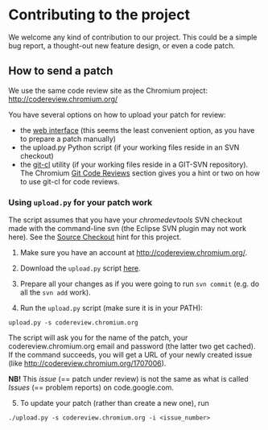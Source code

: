 # Contributing to the project #

We welcome any kind of contribution to our project. This could be a simple bug report, a thought-out new feature design, or even a code patch.

## How to send a patch ##

We use the same code review site as the Chromium project: http://codereview.chromium.org/

You have several options on how to upload your patch for review:
  * the [web interface](http://codereview.chromium.org/new) (this seems the least convenient option, as you have to prepare a patch manually)
  * the upload.py Python script (if your working files reside in an SVN checkout)
  * the [git-cl](http://neugierig.org/software/git/?r=git-cl) utility (if your working files reside in a GIT-SVN repository). The Chromium [Git Code Reviews](http://code.google.com/p/chromium/wiki/UsingGit#Code_Reviews) section gives you a hint or two on how to use git-cl for code reviews.

### Using `upload.py` for your patch work ###
The script assumes that you have your _chromedevtools_ SVN checkout made with the command-line svn (the Eclipse SVN plugin may not work here). See the [Source Checkout](http://code.google.com/p/chromedevtools/source/checkout) hint for this project.

1. Make sure you have an account at http://codereview.chromium.org/.

2. Download the `upload.py` script [here](http://codereview.chromium.org/static/upload.py).

3. Prepare all your changes as if you were going to run `svn commit` (e.g. do all the `svn add` work).

4. Run the `upload.py` script (make sure it is in your PATH):
```
upload.py -s codereview.chromium.org
```
The script will ask you for the name of the patch, your codereview.chromium.org email and password (the latter two get cached). If the command succeeds, you will get a URL of your newly created issue (like http://codereview.chromium.org/1707006).

**NB!** This _issue_ (== patch under review) is not the same as what is called _Issues_ (== problem reports) on code.google.com.

5. To update your patch (rather than create a new one), run
```
./upload.py -s codereview.chromium.org -i <issue_number>
```